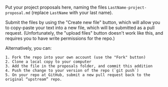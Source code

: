 Put your project proposals here, naming the files `LastName-project-proposal.md` (replace `LastName` with your last name).

Submit the files by using the "Create new file" button, which will allow you to copy-paste your text into a new file, which will be submitted as a pull request. (Unfortunately, the "upload files" button doesn't work like this, and requires you to have write permissions for the repo.)

Alternatively, you can:

    1. Fork the repo into your own account (use the "Fork" button)
    2. Clone a local copy to your computer
    3. Add the file in the proposals folder, and commit this addition
    4. Push the change to your version of the repo (`git push`)
    5. On your repo at GitHub, submit a new pull request back to the original “upstream” repo.
